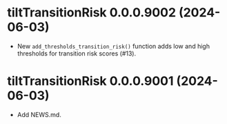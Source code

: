 <!-- NEWS.md is maintained by https://cynkra.github.io/fledge, do not edit -->



# tiltTransitionRisk 0.0.0.9002 (2024-06-03)

* New `add_thresholds_transition_risk()` function adds low and high thresholds for 
transition risk scores (#13).

# tiltTransitionRisk 0.0.0.9001 (2024-06-03)

* Add NEWS.md.
